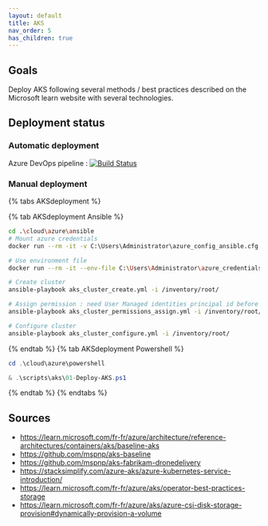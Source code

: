 ```yaml
---
layout: default
title: AKS
nav_order: 5
has_children: true
---
```


## Goals

Deploy AKS following several methods / best practices described on the Microsoft learn website with several technologies.

## Deployment status

### Automatic deployment

Azure DevOps pipeline : [![Build Status](https://dev.azure.com/ygo74/iac/_apis/build/status%2FaksBootsrap%20-%20Deployment?branchName=master)](https://dev.azure.com/ygo74/iac/_build/latest?definitionId=30&branchName=master)

### Manual deployment

{% tabs AKSdeployment %}

{% tab AKSdeployment Ansible %}

``` bash
cd .\cloud\azure\ansible
# Mount azure credentials
docker run --rm -it -v C:\Users\Administrator\azure_config_ansible.cfg:/root/.azure/credentials -v "$(Get-Location):/myapp:rw" -w /myapp local/ansible bash

# Use environment file
docker run --rm -it --env-file C:\Users\Administrator\azure_credentials  -v "$(Get-Location)/ansible:/ansible:rw" -v "$(Get-Location)/inventory:/inventory:rw" -w /ansible local/ansible bash

# Create cluster
ansible-playbook aks_cluster_create.yml -i /inventory/root/

# Assign permission : need User Managed identities principal id before
ansible-playbook aks_cluster_permissions_assign.yml -i /inventory/root/

# Configure cluster
ansible-playbook aks_cluster_configure.yml -i /inventory/root/
```

{% endtab %}
{% tab AKSdeployment Powershell %}

``` powershell
cd .\cloud\azure\powershell

& .\scripts\aks\01-Deploy-AKS.ps1  
```

{% endtab %}
{% endtabs %}

## Sources

* <https://learn.microsoft.com/fr-fr/azure/architecture/reference-architectures/containers/aks/baseline-aks>
* <https://github.com/mspnp/aks-baseline>
* <https://github.com/mspnp/aks-fabrikam-dronedelivery>
* <https://stacksimplify.com/azure-aks/azure-kubernetes-service-introduction/>
* <https://learn.microsoft.com/fr-fr/azure/aks/operator-best-practices-storage>
* <https://learn.microsoft.com/fr-fr/azure/aks/azure-csi-disk-storage-provision#dynamically-provision-a-volume>
